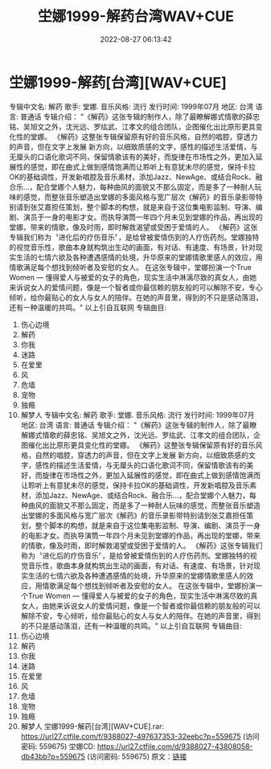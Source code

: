 ﻿---
title: 坣娜1999-解药台湾WAV+CUE
date: 2022-08-27 06:13:42
categories: WAV车载音乐、镜像
tags: 华语中文
---
# 坣娜1999-解药[台湾][WAV+CUE]

专辑中文名: 解药
歌手: 堂娜.
音乐风格: 流行
发行时间: 1999年07月
地区: 台湾
语言: 普通话
专辑介绍：
"《解药》这张专辑的制作人，除了最瞭解娜式情歌的薛忠铭、吴旭文之外，沈光远、罗纮武、江孝文的组合团队，企图催化出比原形更具变化性的堂娜。
《解药》这整张专辑保留原有好的音乐风格，自然的唱腔，穿透力的声音，但在文字上发展
新方向，以细致质感的文字，感性的描述生活爱情，与无厘头的口语化歌词不同，保留情歌该有的美好，而旋律在市场性之外，更加入延展性的感觉，即在曲式上做到感情饱满而让聆听上有意犹未尽的感觉，保持卡拉OK的基础调性，开发新唱腔及音乐素材，添加Jazz、NewAge、或结合Rock、融合乐…，配合堂娜个人魅力，每种曲风的面貌又不那么固定，而是多了一种耐人玩味的感觉，而整张音乐塑造出堂娜的多面风格与宽广层次《解药》的音乐录影带特别请到张艾嘉担任策划，整个脚本的构想，就是来自于这位集电影监制、导演、编剧、演员于一身的电影才女。而执导演筒一年四个月未见到堂娜的作品，再出现的堂娜，带来的情歌，像及时雨，即时解救渴望或受困于爱情的人。
《解药》这张专辑我们称为〝进化后的疗伤音乐〞，是给曾被爱情伤到的人疗伤药剂。堂娜独特的视觉音乐性，歌曲本身就构筑出生动的画面，有对话、有速度、有场景，针对现实生活的七情六欲及各种遭遇感情的处境，升华原来的堂娜情歌里感人的效应，用情歌满足每个想找到倾听者及安慰的女人。
在这张专辑中，堂娜扮演一个True Women —
懂得爱人与被爱的女子的角色，现实生活中淋漓尽致的真女人，由她来诉说女人的爱情问题，像是一个智者或你最信赖的朋友般的可以解除不安，专心倾听，给你最贴心的女人与女人的陪伴。在她的声音里，得到的不只是感动落泪，还有一种温暖的共鸣。"
以上引自互联网
专辑曲目:
01. 伤心边境
02. 解药
03. 你我
04. 迷路
05. 在爱里
06. 风
07. 危墙
08. 宠物
09. 独瘾
10. 解梦人
专辑中文名: 解药
歌手: 堂娜.
音乐风格: 流行
发行时间: 1999年07月
地区: 台湾
语言: 普通话
专辑介绍：
"《解药》这张专辑的制作人，除了最瞭解娜式情歌的薛忠铭、吴旭文之外，沈光远、罗纮武、江孝文的组合团队，企图催化出比原形更具变化性的堂娜。
《解药》这整张专辑保留原有好的音乐风格，自然的唱腔，穿透力的声音，但在文字上发展
新方向，以细致质感的文字，感性的描述生活爱情，与无厘头的口语化歌词不同，保留情歌该有的美好，而旋律在市场性之外，更加入延展性的感觉，即在曲式上做到感情饱满而让聆听上有意犹未尽的感觉，保持卡拉OK的基础调性，开发新唱腔及音乐素材，添加Jazz、NewAge、或结合Rock、融合乐…，配合堂娜个人魅力，每种曲风的面貌又不那么固定，而是多了一种耐人玩味的感觉，而整张音乐塑造出堂娜的多面风格与宽广层次《解药》的音乐录影带特别请到张艾嘉担任策划，整个脚本的构想，就是来自于这位集电影监制、导演、编剧、演员于一身的电影才女。而执导演筒一年四个月未见到堂娜的作品，再出现的堂娜，带来的情歌，像及时雨，即时解救渴望或受困于爱情的人。
《解药》这张专辑我们称为〝进化后的疗伤音乐〞，是给曾被爱情伤到的人疗伤药剂。堂娜独特的视觉音乐性，歌曲本身就构筑出生动的画面，有对话、有速度、有场景，针对现实生活的七情六欲及各种遭遇感情的处境，升华原来的堂娜情歌里感人的效应，用情歌满足每个想找到倾听者及安慰的女人。
在这张专辑中，堂娜扮演一个True Women —
懂得爱人与被爱的女子的角色，现实生活中淋漓尽致的真女人，由她来诉说女人的爱情问题，像是一个智者或你最信赖的朋友般的可以解除不安，专心倾听，给你最贴心的女人与女人的陪伴。在她的声音里，得到的不只是感动落泪，还有一种温暖的共鸣。"
以上引自互联网
专辑曲目:
01. 伤心边境
02. 解药
03. 你我
04. 迷路
05. 在爱里
06. 风
07. 危墙
08. 宠物
09. 独瘾
10. 解梦人
坣娜1999-解药[台湾][WAV+CUE].rar: https://url27.ctfile.com/f/9388027-497637353-32eebc?p=559675
(访问密码: 559675)
坣娜CD: https://url27.ctfile.com/d/9388027-43808058-db43bb?p=559675
(访问密码: 559675)
原文：[链接](https://blog.sina.com.cn/s/blog_1647c7e7601030z2j.html)